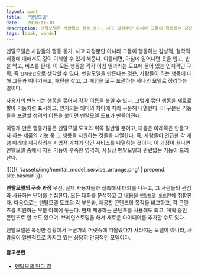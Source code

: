 ```yaml
---
layout: post
title:  "멘탈모델"
date:   2018-11-30
description: 멘탈모델은 사람들의 행동 동기, 사고 과정뿐만 아니라 그들이 행동하는 감성적, 철학적 배경에 대해서도 깊이 이해할 수 있게 해준다. 
tags: [book, words]
---
```

멘탈모델은 사람들의 행동 동기, 사고 과정뿐만 아니라 그들이 행동하는 감성적, 철학적 배경에 대해서도 깊이 이해할 수 있게 해준다. 이를테면, 아침에 일어나면 옷을 입고, 밥을 먹고, 버스를 탄다. 이 모든 행동을 각각 아침 일과라는 도표에 들어 있는 인지적인 구획, 즉 `인지공간`으로 생각할 수 있다. 멘탈모델을 만든다는 것은, 사람들이 하는 행동에 대해 그들과 이야기하고, 패턴을 찾고, 그 패턴을 모두 포괄하는 하나의 모델로 정리하는 일이다.

사용자의 반복되는 행동을 묶어서 각각 이름을 붙일 수 있다. 그렇게 묶인 행동을 세로로 쌓아 기둥처럼 표시하고,
인지되는 의미의 차이에 따라 구분해 나열한다. 이 구분된 기둥들을 포괄할 성격의 이름을 붙이면 멘탈모델 도표가 만들어진다.

이렇게 만든 행동기둥은 멘탈모델 도표의 위쪽 절반일 뿐이고, 다음은 아래쪽은 만들고자 하는 제품의 기능 중 그 행동을 지원하는 것들을 나열한다. 즉, 사람들이 언급한 각 개념 아래에 제공하려는 사업적 가치가 담긴 서비스를 나열하는 것이다. 이 과정이 끝나면 멘탈모델 중에서 지원 기능이 부족한 영역과, 사실상 멘탈모델과 관련없는 기능이 드러난다.

![]({{ '/assets/img/mental_model_service_arrange.png' | prepend: site.baseurl }})

**멘탈모델의 구축 과정** 우선, 실제 사용자들과 접촉해서 대화를 나누고, 그 사람들의 관점과 사용하는 단어를 수집한다. 모든 대화를 분석하고 그 내용을 `멘탈모델 도표`안에 취합한다. 다음으로는 멘탈모델 도표의 각 부분과, 제공할 콘텐츠의 목적을 비교하고, 각 콘텐츠를 지원하는 부분 아래에 놓는다. 현재 제공하는 콘텐츠를 사용해도 되고, 계획 중인 콘텐츠로 할 수도 있으며, 브레인스토밍을 해서 새로운 아이디어를 추가할 수도 있다.

멘탈모델은 특정한 상황에서 누군가의 머릿속에 떠올랐다가 사라지는 모델이 아니라, 사람들이 일반적으로 가지고 있는 상당히 안정적인 모델이다. 

#### 참고문헌
- [멘탈모델 인디 영](https://github.com/ChoDragon9/design-patterns/blob/master/_wiki_doc/mental_model.pdf)